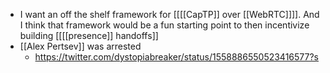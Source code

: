 - I want an off the shelf framework for [[[[CapTP]] over [[WebRTC]]]]. And I think that framework would be a fun starting point to then incentivize building [[[[presence]] handoffs]]
- [[Alex Pertsev]] was arrested
    - https://twitter.com/dystopiabreaker/status/1558886550523416577?s
